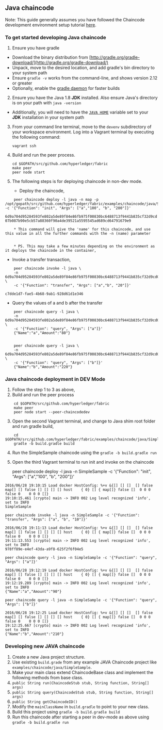 ## Java chaincode

Note: This guide generally assumes you have followed the Chaincode development environment setup tutorial [here](https://github.com/hyperledger/fabric/blob/master/docs/Setup/Chaincode-setup.md).

### To get started developing Java chaincode

1. Ensure you have gradle
  * Download the binary distribution from [http://gradle.org/gradle-download/](http://gradle.org/gradle-download/)
  * Unpack, move to the desired location, and add gradle's bin directory to your system path
  * Ensure `gradle -v` works from the command-line, and shows version 2.12 or greater
  * Optionally, enable the [gradle daemon](https://docs.gradle.org/current/userguide/gradle_daemon.html) for faster builds
2. Ensure you have the Java 1.8 **JDK** installed. Also ensure Java's directory is on your path with `java -version`
  * Additionally, you will need to have the [`JAVA HOME`](https://docs.oracle.com/cd/E19182-01/821-0917/6nluh6gq9/index.html) variable set to your **JDK** installation in your system path
3. From your command line terminal, move to the `devenv` subdirectory of your workspace environment. Log into a Vagrant terminal by executing the following command:

    ```
    vagrant ssh
    ```

4. Build and run the peer process.

    ```
    cd $GOPATH/src/github.com/hyperledger/fabric
    make peer
    peer node start
    ```

5. The following steps is for deploying chaincode in non-dev mode.

	* Deploy the chaincode,

```
	peer chaincode deploy -l java -n map -p /opt/gopath/src/github.com/hyperledger/fabric/examples/chaincode/java/SimpleSample -c '{"Function": "init", "Args": ["a","100", "b", "200"]}'
```

`6d9a704d95284593fe802a5de89f84e86fb975f00830bc6488713f9441b835cf32d9cd07b087b90e5cb57a88360f90a4de39521a5595545ad689cd64791679e9`

		* This command will give the 'name' for this chaincode, and use this value in all the further commands with the -n (name) parameter


		* PS. This may take a few minutes depending on the environment as it deploys the chaincode in the container,

* Invoke a transfer transaction,

```
	peer chaincode invoke -l java \
	-n 6d9a704d95284593fe802a5de89f84e86fb975f00830bc6488713f9441b835cf32d9cd07b087b90e5cb57a88360f90a4de39521a5595545ad689cd64791679e9 \
	-c '{"Function": "transfer", "Args": ["a","b", "20"]}'
```
`c7dde1d7-fae5-4b68-9ab1-928d61d1e346`

* Query the values of a and b after the transfer

```
	peer chaincode query -l java \
	-n 6d9a704d95284593fe802a5de89f84e86fb975f00830bc6488713f9441b835cf32d9cd07b087b90e5cb57a88360f90a4de39521a5595545ad689cd64791679e9 \
	-c '{"Function": "query", "Args": ["a"]}'
	{"Name":"a","Amount":"80"}


	peer chaincode query -l java \
	-n 6d9a704d95284593fe802a5de89f84e86fb975f00830bc6488713f9441b835cf32d9cd07b087b90e5cb57a88360f90a4de39521a5595545ad689cd64791679e9 \
	-c '{"Function": "query", "Args": ["b"]}'
	{"Name":"b","Amount":"220"}
```


### Java chaincode deployment in DEV Mode

1. Follow the step 1 to 3 as above,
2. Build and run the peer process
```    
    cd $GOPATH/src/github.com/hyperledger/fabric
    make peer
    peer node start --peer-chaincodedev
```
3. Open the second Vagrant terminal, and change to Java shim root folder and run gradle build,
```
    cd $GOPATH/src/github.com/hyperledger/fabric/examples/chaincode/java/SimpleSample
    gradle -b build.gradle build
```
4. Run the SimpleSample chaincode using the `gradle -b build.gradle run`

5. Open the third Vagrant terminal to run init and invoke on the chaincode


    peer chaincode deploy -l java -n SimpleSample -c '{"Function": "init", "Args": ["a","100", "b", "200"]}'
```
2016/06/28 19:10:15 Load docker HostConfig: %+v &{[] [] []  [] false map[] [] false [] [] [] [] host    { 0} [] { map[]} false []  0 0 0 false 0    0 0 0 []}
19:10:15.461 [crypto] main -> INFO 002 Log level recognized 'info', set to INFO
SimpleSample
```
    peer chaincode invoke -l java -n SimpleSample -c '{"Function": "transfer", "Args": ["a", "b", "10"]}'

```
2016/06/28 19:11:13 Load docker HostConfig: %+v &{[] [] []  [] false map[] [] false [] [] [] [] host    { 0} [] { map[]} false []  0 0 0 false 0    0 0 0 []}
19:11:13.553 [crypto] main -> INFO 002 Log level recognized 'info', set to INFO
978ff89e-e4ef-43da-a9f8-625f2f6f04e5
```
    peer chaincode query -l java -n SimpleSample -c '{"Function": "query", "Args": ["a"]}'
```
2016/06/28 19:12:19 Load docker HostConfig: %+v &{[] [] []  [] false map[] [] false [] [] [] [] host    { 0} [] { map[]} false []  0 0 0 false 0    0 0 0 []}
19:12:19.289 [crypto] main -> INFO 002 Log level recognized 'info', set to INFO
{"Name":"a","Amount":"90"}
```
    peer chaincode query -l java -n SimpleSample -c '{"Function": "query", "Args": ["b"]}'
```
2016/06/28 19:12:25 Load docker HostConfig: %+v &{[] [] []  [] false map[] [] false [] [] [] [] host    { 0} [] { map[]} false []  0 0 0 false 0    0 0 0 []}
19:12:25.667 [crypto] main -> INFO 002 Log level recognized 'info', set to INFO
{"Name":"b","Amount":"210"}
```

### Developing new JAVA chaincode
1. Create a new Java project structure.
2. Use existing `build.grade` from  any example JAVA Chaincode project like `examples/chaincode/java/SimpleSample`.
3. Make your main class extend ChaincodeBase class and implement the following methods from base class.
  1. `public String run(ChaincodeStub stub, String function, String[] args)   `
  2. `public String query(ChaincodeStub stub, String function, String[] args)`
  3. `public String getChaincodeID()`
4. Modify the `mainClassName` in `build.gradle` to point to your new class.
5. Build this project using `gradle -b build.gradle build`
6. Run this chaincode after starting a peer in dev-mode as above using `gradle -b build.gradle run`


